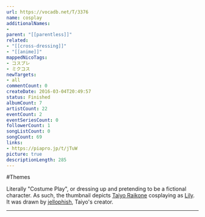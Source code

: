 ```yaml
---
url: https://vocadb.net/T/3376
name: cosplay
additionalNames: 
- 
parent: "[[parentless]]"
related:
- "[[cross-dressing]]"
- "[[anime]]"
mappedNicoTags:
- コスプレ
- ミクコス
newTargets:
- all
commentCount: 0
createDate: 2016-03-04T20:49:57
status: Finished
albumCount: 7
artistCount: 22
eventCount: 2
eventSeriesCount: 0
followerCount: 1
songListCount: 0
songCount: 69
links: 
- https://piapro.jp/t/jTuW
picture: true
descriptionLength: 285
---
```


#Themes

Literally "Costume Play", or dressing up and pretending to be a fictional character. As such, the thumbnail depicts [Taiyo Raikone](https://vocadb.net/Ar/68228) cosplaying as [Lily](https://vocadb.net/Ar/139). It was drawn by [jellophish](https://vocadb.net/Ar/82095), Taiyo's creator.

---

